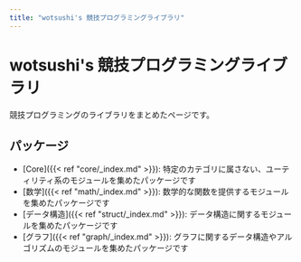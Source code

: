 ```yaml
---
title: "wotsushi's 競技プログラミングライブラリ"
---
```


# wotsushi's 競技プログラミングライブラリ

競技プログラミングのライブラリをまとめたページです。

## パッケージ
- [Core]({{< ref "core/_index.md" >}}): 特定のカテゴリに属さない、ユーティリティ系のモジュールを集めたパッケージです
- [数学]({{< ref "math/_index.md" >}}): 数学的な関数を提供するモジュールを集めたパッケージです
- [データ構造]({{< ref "struct/_index.md" >}}): データ構造に関するモジュールを集めたパッケージです
- [グラフ]({{< ref "graph/_index.md" >}}): グラフに関するデータ構造やアルゴリズムのモジュールを集めたパッケージです

